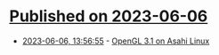 # [Published on 2023-06-06](index.md)

* [2023-06-06, 13:56:55](https://lobste.rs/s/nfibt1/opengl_3_1_on_asahi_linux) - [OpenGL 3.1 on Asahi Linux](https://asahilinux.org/2023/06/opengl-3-1-on-asahi-linux/)
